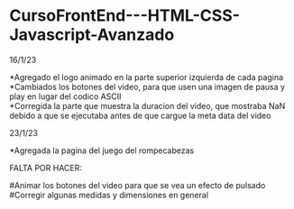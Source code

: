 # CursoFrontEnd---HTML-CSS-Javascript-Avanzado
  
16/1/23

*Agregado el logo animado en la parte superior izquierda de cada pagina  
*Cambiados los botones del video, para que usen una imagen de pausa y play en lugar del codico ASCII  
*Corregida la parte que muestra la duracion del video, que mostraba NaN debido a que se ejecutaba antes de que cargue la meta data del video  

23/1/23  

*Agregada la pagina del juego del rompecabezas  

FALTA POR HACER:  
  
#Animar los botones del video para que se vea un efecto de pulsado  
#Corregir algunas medidas y dimensiones en general

